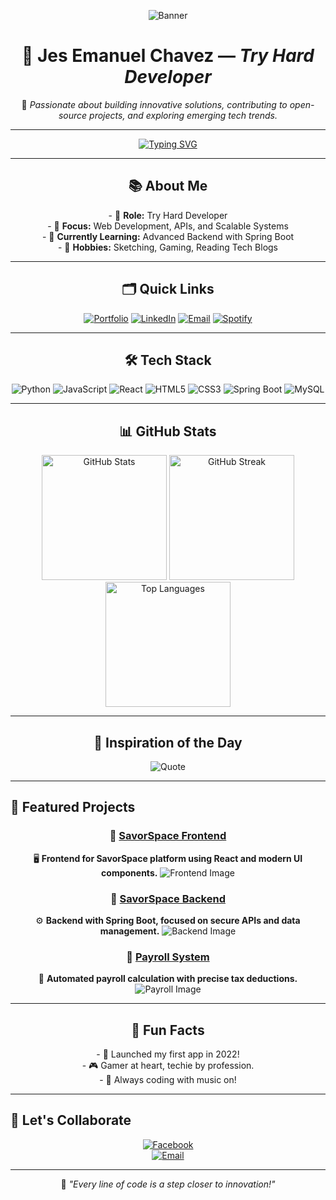 <p align="center">
  <img src="https://64.media.tumblr.com/f6753c4537c395a5305d5e8b872a35bc/c2332f2c10cafb94-1c/s1280x1920/0f86834b55e59e62707ca253f8d6d212df1f1af9.jpg" alt="Banner"/>
</p>

<h1 align="center">🚀 <strong>Jes Emanuel Chavez</strong> — <em>Try Hard Developer</em></h1>

<p align="center">
  🌟 <em>Passionate about building innovative solutions, contributing to open-source projects, and exploring emerging tech trends.</em>
</p>

---

<p align="center">
  <a href="https://git.io/typing-svg">
    <img src="https://readme-typing-svg.herokuapp.com?font=Fira+Code&pause=1000&color=36BCF7&width=435&lines=Welcome+to+my+GitHub+Profile!;I'm+Jes+Emanuel+Chavez;Full-Stack+Developer+%7C+Tech+Enthusiast" alt="Typing SVG"/>
  </a>
</p>

---

<h2 align="center">📚 <strong>About Me</strong></h2>
<p align="center">
  - 💼 <strong>Role:</strong> Try Hard Developer<br />
  - 🎯 <strong>Focus:</strong> Web Development, APIs, and Scalable Systems<br />
  - 🌱 <strong>Currently Learning:</strong> Advanced Backend with Spring Boot<br />
  - 🧠 <strong>Hobbies:</strong> Sketching, Gaming, Reading Tech Blogs
</p>

---

<h2 align="center">🗂️ <strong>Quick Links</strong></h2>
<p align="center">
  <a href="#" target="_blank"><img src="https://img.shields.io/badge/Portfolio-Visit-orange?style=for-the-badge&logo=google-chrome&logoColor=white" alt="Portfolio"/></a>
  <a href="https://www.linkedin.com/in/jes-emanuel-chavez-b8ab0a342/" target="_blank"><img src="https://img.shields.io/badge/LinkedIn-Connect-blue?style=for-the-badge&logo=linkedin&logoColor=white" alt="LinkedIn"/></a>
  <a href="mailto:chavezjes71@example.com"><img src="https://img.shields.io/badge/Email-Contact-red?style=for-the-badge&logo=gmail&logoColor=white" alt="Email"/></a>
  <a href="https://open.spotify.com/playlist/1pAi9UkQMFyPMYFA0jPgae?si=3dfc0373d4a54fed" target="_blank"><img src="https://img.shields.io/badge/Spotify-Listen-green?style=for-the-badge&logo=spotify&logoColor=white" alt="Spotify"/></a>
</p>

---

<h2 align="center">🛠️ <strong>Tech Stack</strong></h2>
<p align="center">
  <img src="https://img.shields.io/badge/Python-3776AB?style=for-the-badge&logo=python&logoColor=white" alt="Python" />
  <img src="https://img.shields.io/badge/JavaScript-F7DF1E?style=for-the-badge&logo=javascript&logoColor=black" alt="JavaScript" />
  <img src="https://img.shields.io/badge/React-61DAFB?style=for-the-badge&logo=react&logoColor=black" alt="React" />
  <img src="https://img.shields.io/badge/HTML5-E34F26?style=for-the-badge&logo=html5&logoColor=white" alt="HTML5" />
  <img src="https://img.shields.io/badge/CSS3-1572B6?style=for-the-badge&logo=css3&logoColor=white" alt="CSS3" />
  <img src="https://img.shields.io/badge/Spring_Boot-6DB33F?style=for-the-badge&logo=spring&logoColor=white" alt="Spring Boot" />
  <img src="https://img.shields.io/badge/MySQL-00000F?style=for-the-badge&logo=mysql&logoColor=white" alt="MySQL" />
</p>

---

<h2 align="center">📊 <strong>GitHub Stats</strong></h2>
<p align="center">
  <img height="200" src="https://github-readme-stats.vercel.app/api?username=Cappi-dev&show_icons=true&theme=tokyonight" alt="GitHub Stats" />
  <img height="200" src="https://github-readme-streak-stats.herokuapp.com/?user=Cappi-dev&theme=tokyonight" alt="GitHub Streak" />
  <img height="200" src="https://github-readme-stats.vercel.app/api/top-langs/?username=Cappi-dev&layout=compact&theme=tokyonight" alt="Top Languages" />
</p>

---

<h2 align="center">📝 <strong>Inspiration of the Day</strong></h2>
<p align="center">
  <img src="https://quotes-github-readme.vercel.app/api?type=horizontal&theme=tokyonight" alt="Quote"/>
</p>

---
## 🚀 **Featured Projects**

<div align="center">
  
  ### 🔗 [**SavorSpace Frontend**](https://github.com/karl2522/SavorSpace-Frontend)
  🖥️ **Frontend for SavorSpace platform using React and modern UI components.**
  ![Frontend Image](https://i.pinimg.com/736x/8b/db/51/8bdb51ecf2f4c7d9a225a14b11a9d4dc.jpg)
  
  ### 🔗 [**SavorSpace Backend**](https://github.com/karl2522/SavorSpace-Backend)
  ⚙️ **Backend with Spring Boot, focused on secure APIs and data management.**
  ![Backend Image](https://i.pinimg.com/736x/af/3a/74/af3a741c07d2cfb96176a2f11470d25f.jpg)
  
  ### 🔗 [**Payroll System**](https://github.com/Cappi-dev/Payroll_System)
  💼 **Automated payroll calculation with precise tax deductions.**
  ![Payroll Image](https://i.pinimg.com/736x/a7/02/c2/a702c2ee276e68e95dc53a08f4ddfe17.jpg)
  
</div>

---

<h2 align="center">🌟 <strong>Fun Facts</strong></h2>
<p align="center">
  - 🚀 Launched my first app in 2022!<br />
  - 🎮 Gamer at heart, techie by profession.<br />
  - 🎵 Always coding with music on!
</p>

---

## 🤝 **Let's Collaborate**

<div align="center">
  
[![Facebook](https://img.shields.io/badge/Facebook-Connect-blue?style=for-the-badge&logo=facebook&logoColor=white)](https://www.facebook.com/JesEmChavez/)  
[![Email](https://img.shields.io/badge/Email-Contact-red?style=for-the-badge&logo=gmail&logoColor=white)](mailto:chavezjes71@example.com)

</div>



---

<p align="center">
  🧠 <em>"Every line of code is a step closer to innovation!"</em>
</p>
